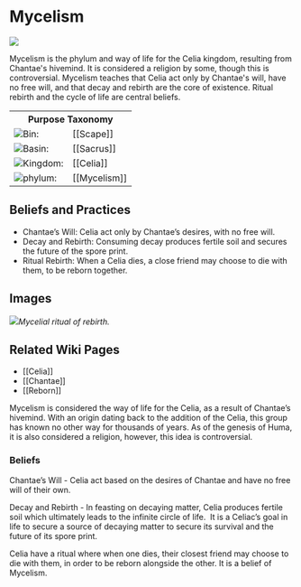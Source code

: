 <!-- wiki-header-section:start -->
# Mycelism

<img src="wiki_images/Mycelism.png"><i></i></img>

Mycelism is the phylum and way of life for the Celia kingdom, resulting from Chantae's hivemind. It is considered a religion by some, though this is controversial. Mycelism teaches that Celia act only by Chantae's will, have no free will, and that decay and rebirth are the core of existence. Ritual rebirth and the cycle of life are central beliefs.

<!-- wiki-header-section:end -->

<!-- taxonomy-table-section:start -->
<div class="taxonomy-table">
  <table>
    <tr>
      <th colspan="3">Purpose Taxonomy</th>
    </tr>
    <tr>
      <td class="taxon-label"><img src="../svg/bin.svg" class="taxon-icon">Bin:</td>
      <td class="taxon-content" colspan="2">[[Scape]]</td>
    </tr>
    <tr>
      <td class="taxon-label"><img src="../svg/basin.svg" class="taxon-icon">Basin:</td>
      <td class="taxon-content" colspan="2">[[Sacrus]]</td>
    </tr>
    <tr>
      <td class="taxon-label"><img src="../svg/kingdom.svg" class="taxon-icon">Kingdom:</td>
      <td class="taxon-content" colspan="2">[[Celia]]</td>
    </tr>
    <tr>
      <td class="taxon-label"><img src="../svg/phylum.svg" class="taxon-icon">phylum:</td>
      <td class="taxon-content" colspan="2">[[Mycelism]]</td>
    </tr>
  </table>
</div>
<!-- taxonomy-table-section:end -->

## Beliefs and Practices
- Chantae’s Will: Celia act only by Chantae’s desires, with no free will.
- Decay and Rebirth: Consuming decay produces fertile soil and secures the future of the spore print.
- Ritual Rebirth: When a Celia dies, a close friend may choose to die with them, to be reborn together.

## Images
<img src="wiki_images/Mycelism_detail.png"><i>Mycelial ritual of rebirth.</i></img>

## Related Wiki Pages
- [[Celia]]
- [[Chantae]]
- [[Reborn]]

<!-- not-for-live-publishing:start -->
<!-- obsidian-pull:start -->
Mycelism is considered the way of life for the Celia, as a result of Chantae’s hivemind. With an origin dating back to the addition of the Celia, this group has known no other way for thousands of years. As of the genesis of Huma, it is also considered a religion, however, this idea is controversial.

  

### Beliefs

Chantae’s Will - Celia act based on the desires of Chantae and have no free will of their own. 

Decay and Rebirth - In feasting on decaying matter, Celia produces fertile soil which ultimately leads to the infinite circle of life.  It is a Celiac’s goal in life to secure a source of decaying matter to secure its survival and the future of its spore print.

Celia have a ritual where when one dies, their closest friend may choose to die with them, in order to be reborn alongside the other. It is a belief of Mycelism.



<!-- obsidian-pull:end -->
<!-- not-for-live-publishing:end -->